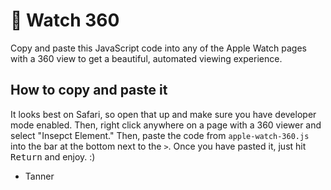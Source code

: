#  Watch 360

Copy and paste this JavaScript code into any of the Apple Watch pages with a 360 view to get a beautiful, automated viewing experience.

## How to copy and paste it

It looks best on Safari, so open that up and make sure you have developer mode enabled. Then, right click anywhere on a page with a 360 viewer and select "Insepct Element." Then, paste the code from `apple-watch-360.js` into the bar at the bottom next to the `>`. Once you have pasted it, just hit <kbd>Return</kbd> and enjoy. :)

- Tanner